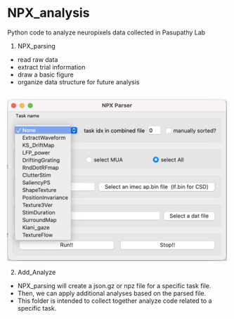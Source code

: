 # NPX_analysis
Python code to analyze neuropixels data collected in Pasupathy Lab
<br>


1. NPX_parsing
  - read raw data
  - extract trial information
  - draw a basic figure
  - organize data structure for future analysis
<br>

<img src="https://github.com/taekjunkim/NPX_analysis/blob/main/images/NPXparser.png" width="500">


2. Add_Analyze
 - NPX_parsing will create a json.gz or npz file for a specific task file.
 - Then, we can apply additional analyses based on the parsed file.
 - This folder is intended to collect together analyze code related to a specific task. 
